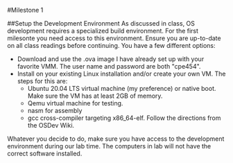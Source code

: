#Milestone 1

##Setup the Development Environment
As discussed in class, OS development requires a specialized build environment. For the first milesonte you need access to this environment. Ensure you are up-to-date on all class readings before continuing. You have a few different options:

- Download and use the .ova image I have already set up with your favorite VMM. The user name and password are both "cpe454".
- Install on your existing Linux installation and/or create your own VM. The steps for this are:
    - Ubuntu 20.04 LTS virtual machine (my preference) or native boot. Make sure the VM has at least 2GB of memory.
    - Qemu virtual machine for testing.
    - nasm for assembly
    - gcc cross-compiler targeting x86_64-elf. Follow the directions from the OSDev Wiki. 

Whatever you decide to do, make sure you have access to the development environment during our lab time. The computers in lab will not have the correct software installed. 
